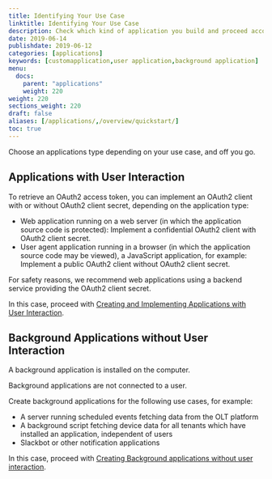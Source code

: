```yaml
---
title: Identifying Your Use Case
linktitle: Identifying Your Use Case
description: Check which kind of application you build and proceed accordingly.
date: 2019-06-14
publishdate: 2019-06-12
categories: [applications]
keywords: [customapplication,user application,background application]
menu:
  docs:
    parent: "applications"
    weight: 220
weight: 220
sections_weight: 220
draft: false
aliases: [/applications/,/overview/quickstart/]
toc: true
---
```



Choose an applications type depending on your use case, and off you go.

## Applications with User Interaction

To retrieve an OAuth2 access token, you can implement an OAuth2 client with or without OAuth2 client secret, depending on the application type:

* Web application running on a web server (in which the application source code is protected): Implement a confidential OAuth2 client with OAuth2 client secret.
* User agent application running in a browser (in which the application source code may be viewed), a JavaScript application, for example: Implement a public OAuth2 client without OAuth2 client secret.

For safety reasons, we recommend web applications using a backend service providing the OAuth2 client secret.
	
In this case, proceed with [Creating and Implementing Applications with User Interaction](/applications/registering-user-applications/).
	

## Background Applications without User Interaction

A background application is installed on the computer. 
	
Background applications are not connected to a user.
	
Create background applications for the following use cases, for example:

* A server running scheduled events fetching data from the OLT platform
* A background script fetching device data for all tenants which have installed an application, independent of users
* Slackbot or other notification applications
	
In this case, proceed with [Creating Background applications without user interaction](/applications/registering-background-applications/).
